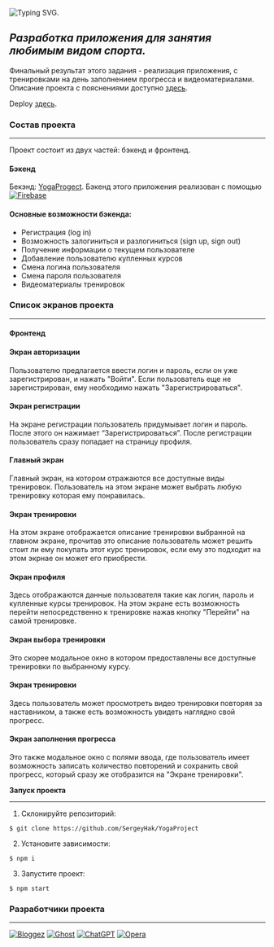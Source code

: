 ![Typing SVG](https://readme-typing-svg.herokuapp.com?font=&weight=1000&size=40&pause=1000&color=F7245F&background=6D28FF00&width=900&lines=Курсовая+работа+YogaProject!).
 ## _Разработка приложения для занятия любимым видом спорта._
 Финальный результат этого задания - реализация приложения, с тренировками на день  заполнением прогресса и видеоматериалами. 
 Описание проекта c пояснениями доступно [здесь](https://www.figma.com/file/QoOmLM2WGbES23xQeDCCYi/%D0%A1%D0%B0%D0%B9%D1%82-%D0%BE%D0%BD%D0%BB%D0%B0%D0%B9%D0%BD-%D1%82%D1%80%D0%B5%D0%BD%D0%B8%D1%80%D0%BE%D0%B2%D0%BE%D0%BA?type=design&node-id=0-1).

Deploy [здесь](https://creative-elf-af0aca.netlify.app/).

### Состав проекта
***
Проект состоит из двух частей: бэкенд и фронтенд.
#### Бэкенд
Бекэнд: [YogaProgect](https://console.firebase.google.com/u/1/project/yoga-prodject/database/yoga-prodject-default-rtdb/data?hl=ru).
Бэкенд этого приложения реализован с помощью [![Firebase](https://img.shields.io/badge/Firebase-039BE5?style=for-the-badge&logo=Firebase&logoColor=white)](https://firebase.google.com/)
#### Основные возможности бэкенда:
- Регистрация (log in)
- Возможность залогиниться и разлогиниться (sign up, sign out)
- Получение информации о текущем пользователе
- Добавление пользователю купленных курсов
- Смена логина пользователя
- Смена пароля пользователя
- Видеоматериалы тренировок
### Список экранов проекта 
***
#### Фронтенд
#### Экран авторизации
Пользователю предлагается ввести логин и пароль, если он уже зарегистрирован, и нажать "Войти". Если пользователь еще не зарегистрирован, ему необходимо нажать "Зарегистрироваться".

#### Экран регистрации
На экране регистрации пользователь придумывает логин и пароль. После этого он нажимает “Зарегистрироваться”. После регистрации пользователь сразу попадает на страницу профиля.

#### Главный экран
Главный экран, на котором отражаются все доступные виды тренировок. Пользователь на этом экране может выбрать любую тренировку которая ему понравилась.

#### Экран тренировки
На этом экране отображается описание тренировки выбранной на главном экране, прочитав это описание пользователь может решить стоит ли ему покупать этот курс тренировок, если ему это подходит на этом экрнае он может его приобрести.
#### Экран профиля
Здесь отображаются данные пользователя такие как логин, пароль и купленные курсы тренировок. На этом экране есть возможность перейти непосредственно к тренировке нажав кнопку "Перейти" на самой тренировке.
#### Экран выбора тренировки
Это скорее модальное окно в котором предоставлены все доступные тренировки по выбранному курсу.
#### Экран тренировки
Здесь пользователь может просмотреть видео тренировки повторяя за наставником, а также есть возможность увидеть наглядно свой прогресс.
#### Экран заполнения прогресса
Это также модальное окно с полями ввода, где пользователь имеет возможность записать количество повторений и сохранить свой прогресс, который сразу же отобразится на "Экране тренировки".

 __Запуск проекта__
***
1. Склонируйте репозиторий:
```
$ git clone https://github.com/SergeyHak/YogaProject
```
2. Установите зависимости:
```
$ npm i
```
3. Запустите проект:
```
$ npm start
```
### Разработчики проекта
***
[![Bloggez](https://img.shields.io/badge/Anton_Somikkk-FF5722?style=for-the-badge&logo=blogger&logoColor=white)](https://github.com/Anton-Somikkk) [![Ghost](https://img.shields.io/badge/irarekut-000?style=for-the-badge&logo=ghost&logoColor=%23F7DF1E)](https://github.com/irarekut) [![ChatGPT](https://img.shields.io/badge/Komarov_Georgy-74aa9c?style=for-the-badge&logo=openai&logoColor=white)](https://github.com/ckarnishon) [![Opera](https://img.shields.io/badge/SergeyHak-FF1B2D?style=for-the-badge&logo=Opera&logoColor=white)](https://github.com/SergeyHak)
